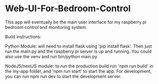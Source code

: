 # Web-UI-For-Bedroom-Control
This app will eventually be the main user interface for my raspberry pi bedroom control and monitoring system. 


Build instructions:

Python Module: will need to install flask using 'pip install flask'. Then just run the main.py and the raspberry pi server is up and running. You could also use the venv and run bin/python main.py

NodeJS/nextJS module: to run the production build run 'npm run build' in the my-app folder, and 'npm run start' to start the app.
For development, you can run npm run dev to start the development server. 
